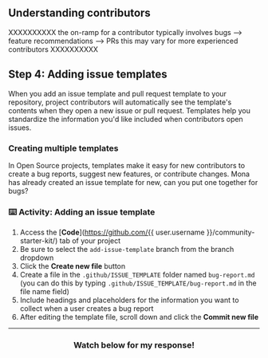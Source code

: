 ## Understanding contributors

XXXXXXXXXX the on-ramp for a contributor typically involves bugs --> feature recommendations --> PRs
this may vary for more experienced contributors XXXXXXXXXX

## Step 4: Adding issue templates

When you add an issue template and pull request template to your repository, project contributors will automatically see the template's contents when they open a new issue or pull request. Templates help you standardize the information you'd like included when contributors open issues.

### Creating multiple templates

In Open Source projects, templates make it easy for new contributors to create a bug reports, suggest new features, or contribute changes. Mona has already created an issue template for new, can you put one together for bugs?

### :keyboard: Activity: Adding an issue template

1. Access the [**Code**](https://github.com/{{ user.username }}/community-starter-kit/) tab of your project
1. Be sure to select the `add-issue-template` branch from the branch dropdown
1. Click the **Create new file** button
1. Create a file in the `.github/ISSUE_TEMPLATE` folder named `bug-report.md` (you can do this by typing `.github/ISSUE_TEMPLATE/bug-report.md` in the file name field)
1. Include headings and placeholders for the information you want to collect when a user creates a bug report
1. After editing the template file, scroll down and click the **Commit new file**

<hr>
<h3 align="center">Watch below for my response!</h3>
